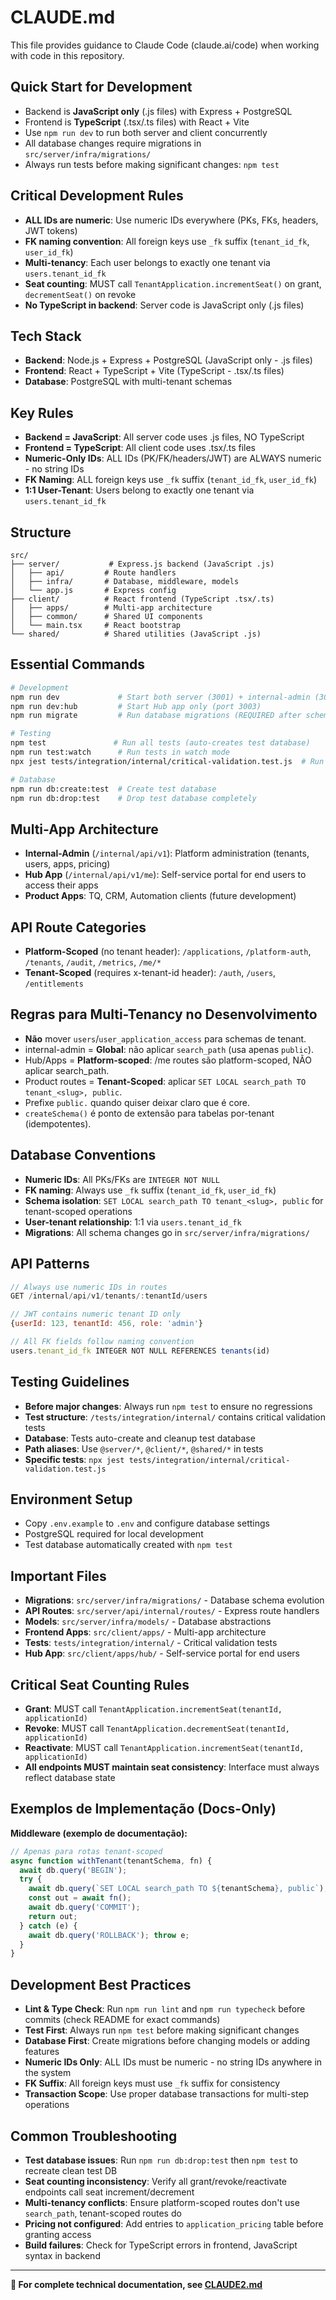# CLAUDE.md

This file provides guidance to Claude Code (claude.ai/code) when working with code in this repository.

## Quick Start for Development
- Backend is **JavaScript only** (.js files) with Express + PostgreSQL
- Frontend is **TypeScript** (.tsx/.ts files) with React + Vite
- Use `npm run dev` to run both server and client concurrently
- All database changes require migrations in `src/server/infra/migrations/`
- Always run tests before making significant changes: `npm test`

## Critical Development Rules
- **ALL IDs are numeric**: Use numeric IDs everywhere (PKs, FKs, headers, JWT tokens)
- **FK naming convention**: All foreign keys use `_fk` suffix (`tenant_id_fk`, `user_id_fk`)
- **Multi-tenancy**: Each user belongs to exactly one tenant via `users.tenant_id_fk`
- **Seat counting**: MUST call `TenantApplication.incrementSeat()` on grant, `decrementSeat()` on revoke
- **No TypeScript in backend**: Server code is JavaScript only (.js files)

## Tech Stack
- **Backend**: Node.js + Express + PostgreSQL (JavaScript only - .js files)
- **Frontend**: React + TypeScript + Vite (TypeScript - .tsx/.ts files)  
- **Database**: PostgreSQL with multi-tenant schemas

## Key Rules
- **Backend = JavaScript**: All server code uses .js files, NO TypeScript
- **Frontend = TypeScript**: All client code uses .tsx/.ts files
- **Numeric-Only IDs**: ALL IDs (PK/FK/headers/JWT) are ALWAYS numeric - no string IDs
- **FK Naming**: ALL foreign keys use `_fk` suffix (`tenant_id_fk`, `user_id_fk`)
- **1:1 User-Tenant**: Users belong to exactly one tenant via `users.tenant_id_fk`

## Structure
```
src/
├── server/           # Express.js backend (JavaScript .js)
│   ├── api/         # Route handlers
│   ├── infra/       # Database, middleware, models
│   └── app.js       # Express config
├── client/          # React frontend (TypeScript .tsx/.ts)
│   ├── apps/        # Multi-app architecture
│   ├── common/      # Shared UI components
│   └── main.tsx     # React bootstrap
└── shared/          # Shared utilities (JavaScript .js)
```

## Essential Commands
```bash
# Development
npm run dev             # Start both server (3001) + internal-admin (3002)
npm run dev:hub         # Start Hub app only (port 3003)
npm run migrate         # Run database migrations (REQUIRED after schema changes)

# Testing
npm test               # Run all tests (auto-creates test database)
npm run test:watch      # Run tests in watch mode
npx jest tests/integration/internal/critical-validation.test.js  # Run specific test

# Database
npm run db:create:test  # Create test database
npm run db:drop:test    # Drop test database completely
```

## Multi-App Architecture
- **Internal-Admin** (`/internal/api/v1`): Platform administration (tenants, users, apps, pricing)
- **Hub App** (`/internal/api/v1/me`): Self-service portal for end users to access their apps
- **Product Apps**: TQ, CRM, Automation clients (future development)

## API Route Categories
- **Platform-Scoped** (no tenant header): `/applications`, `/platform-auth`, `/tenants`, `/audit`, `/metrics`, `/me/*`
- **Tenant-Scoped** (requires x-tenant-id header): `/auth`, `/users`, `/entitlements` 

## Regras para Multi-Tenancy no Desenvolvimento
- **Não** mover `users`/`user_application_access` para schemas de tenant.
- internal-admin = **Global**: não aplicar `search_path` (usa apenas `public`).
- Hub/Apps = **Platform-scoped**: /me routes são platform-scoped, NÃO aplicar search_path.
- Product routes = **Tenant-Scoped**: aplicar `SET LOCAL search_path TO tenant_<slug>, public`.
- Prefixe `public.` quando quiser deixar claro que é core.
- `createSchema()` é ponto de extensão para tabelas por-tenant (idempotentes).

## Database Conventions
- **Numeric IDs**: All PKs/FKs are `INTEGER NOT NULL`
- **FK naming**: Always use `_fk` suffix (`tenant_id_fk`, `user_id_fk`)
- **Schema isolation**: `SET LOCAL search_path TO tenant_<slug>, public` for tenant-scoped operations
- **User-tenant relationship**: 1:1 via `users.tenant_id_fk`
- **Migrations**: All schema changes go in `src/server/infra/migrations/`

## API Patterns
```javascript
// Always use numeric IDs in routes
GET /internal/api/v1/tenants/:tenantId/users

// JWT contains numeric tenant ID only
{userId: 123, tenantId: 456, role: 'admin'}

// All FK fields follow naming convention
users.tenant_id_fk INTEGER NOT NULL REFERENCES tenants(id)
```

## Testing Guidelines
- **Before major changes**: Always run `npm test` to ensure no regressions
- **Test structure**: `/tests/integration/internal/` contains critical validation tests
- **Database**: Tests auto-create and cleanup test database
- **Path aliases**: Use `@server/*`, `@client/*`, `@shared/*` in tests
- **Specific tests**: `npx jest tests/integration/internal/critical-validation.test.js`

## Environment Setup
- Copy `.env.example` to `.env` and configure database settings
- PostgreSQL required for local development
- Test database automatically created with `npm test`

## Important Files
- **Migrations**: `src/server/infra/migrations/` - Database schema evolution
- **API Routes**: `src/server/api/internal/routes/` - Express route handlers
- **Models**: `src/server/infra/models/` - Database abstractions
- **Frontend Apps**: `src/client/apps/` - Multi-app architecture
- **Tests**: `tests/integration/internal/` - Critical validation tests
- **Hub App**: `src/client/apps/hub/` - Self-service portal for end users

## Critical Seat Counting Rules
- **Grant**: MUST call `TenantApplication.incrementSeat(tenantId, applicationId)`
- **Revoke**: MUST call `TenantApplication.decrementSeat(tenantId, applicationId)`
- **Reactivate**: MUST call `TenantApplication.incrementSeat(tenantId, applicationId)`
- **All endpoints MUST maintain seat consistency**: Interface must always reflect database state

## Exemplos de Implementação (Docs-Only)

**Middleware (exemplo de documentação):**
```js
// Apenas para rotas tenant-scoped
async function withTenant(tenantSchema, fn) {
  await db.query('BEGIN');
  try {
    await db.query(`SET LOCAL search_path TO ${tenantSchema}, public`);
    const out = await fn();
    await db.query('COMMIT');
    return out;
  } catch (e) {
    await db.query('ROLLBACK'); throw e;
  }
}
```

## Development Best Practices
- **Lint & Type Check**: Run `npm run lint` and `npm run typecheck` before commits (check README for exact commands)
- **Test First**: Always run `npm test` before making significant changes
- **Database First**: Create migrations before changing models or adding features
- **Numeric IDs Only**: ALL IDs must be numeric - no string IDs anywhere in the system
- **FK Suffix**: All foreign keys must use `_fk` suffix for consistency
- **Transaction Scope**: Use proper database transactions for multi-step operations

## Common Troubleshooting
- **Test database issues**: Run `npm run db:drop:test` then `npm test` to recreate clean test DB
- **Seat counting inconsistency**: Verify all grant/revoke/reactivate endpoints call seat increment/decrement
- **Multi-tenancy conflicts**: Ensure platform-scoped routes don't use `search_path`, tenant-scoped routes do
- **Pricing not configured**: Add entries to `application_pricing` table before granting access
- **Build failures**: Check for TypeScript errors in frontend, JavaScript syntax in backend

---

**📖 For complete technical documentation, see [CLAUDE2.md](./CLAUDE2.md)**